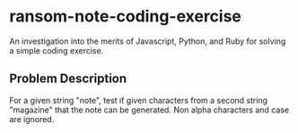 # ransom-note-coding-exercise

An investigation into the merits of Javascript, Python, and Ruby for solving a simple coding exercise.

## Problem Description

For a given string "note", test if given characters from a second string "magazine" that the note can be generated.  Non alpha characters and case are ignored.

